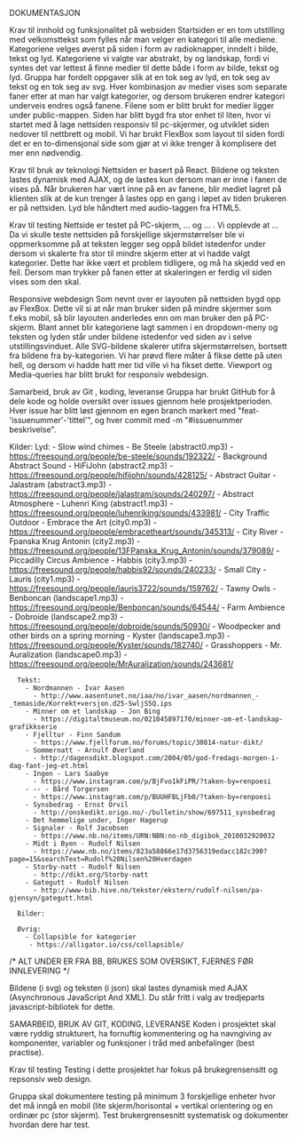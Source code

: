 DOKUMENTASJON

  Krav til innhold og funksjonalitet på websiden
    Startsiden er en tom utstilling med velkomsttekst som fylles når man velger en kategori til alle mediene. Kategoriene velges øverst på siden i form av radioknapper, inndelt i bilde, tekst og lyd. Kategoriene vi valgte var abstrakt, by og landskap, fordi vi syntes det var lettest å finne medier til dette både i form av bilde, tekst og lyd. Gruppa har fordelt oppgaver slik at en tok seg av lyd, en tok seg av tekst og en tok seg av svg. 
    Hver kombinasjon av medier vises som separate faner etter at man har valgt kategorier, og dersom brukeren endrer kategori underveis endres også fanene. Filene som er blitt brukt for medier ligger under public-mappen. Siden har blitt bygd fra stor enhet til liten, hvor vi startet med å lage nettsiden responsiv til pc-skjermer, og utviklet siden nedover til nettbrett og mobil. Vi har brukt FlexBox som layout til siden fordi det er en to-dimensjonal side som gjør at vi ikke trenger å komplisere det mer enn nødvendig.

  Krav til bruk av teknologi
    Nettsiden er basert på React. Bildene og teksten lastes dynamisk med AJAX, og de lastes kun dersom man er inne i fanen de vises på. Når brukeren har vært inne på en av fanene, blir mediet lagret på klienten slik at de kun trenger å lastes opp en gang i løpet av tiden brukeren er på nettsiden. Lyd ble håndtert med audio-taggen fra HTML5.

  Krav til testing
    Nettside er testet på PC-skjerm, ... og ... . Vi opplevde at ...
    Da vi skulle teste nettsiden på forskjellige skjermstørrelser ble vi oppmerksomme på at teksten legger seg oppå bildet istedenfor under dersom vi skalerte fra stor til mindre skjerm etter at vi hadde valgt kategorier. Dette har ikke vært et problem tidligere, og må ha skjedd ved en feil. Dersom man trykker på fanen etter at skaleringen er ferdig vil siden vises som den skal.


  Responsive webdesign
    Som nevnt over er layouten på nettsiden bygd opp av FlexBox. Dette vil si at når man bruker siden på mindre skjermer som f.eks mobil, så blir layouten anderledes enn om man bruker den på PC-skjerm. Blant annet blir kategoriene lagt sammen i en dropdown-meny og teksten og lyden står under bildene istedenfor ved siden av i selve utstillingsvinduet. Alle SVG-bildene skalerer utifra skjermstørrelsen, bortsett fra bildene fra by-kategorien. Vi har prøvd flere måter å fikse dette på uten hell, og dersom vi hadde hatt mer tid ville vi ha fikset dette. Viewport og Media-queries har blitt brukt for responsiv webdesign.

  Samarbeid, bruk av Git , koding, leveranse
    Gruppa har brukt GitHub for å dele kode og holde oversikt over issues gjennom hele prosjektperioden. Hver issue har blitt løst gjennom en egen branch markert med "feat-'issuenummer'-'tittel'", og hver commit med -m "#issuenummer beskrivelse".

  Kilder:
    Lyd:
        - Slow wind chimes - Be Steele (abstract0.mp3)
          - https://freesound.org/people/be-steele/sounds/192322/
        - Background Abstract Sound - HiFiJohn (abstract2.mp3)
          - https://freesound.org/people/hifijohn/sounds/428125/
        - Abstract Guitar - Jalastram (abstract3.mp3)
          - https://freesound.org/people/jalastram/sounds/240297/
        - Abstract Atmosphere - Luhenri King (abstract1.mp3)
          - https://freesound.org/people/luhenriking/sounds/433981/
        - City Traffic Outdoor - Embrace the Art (city0.mp3)
          - https://freesound.org/people/embracetheart/sounds/345313/
        - City River - Fpanska Krug Antonin  (city2.mp3)
          - https://freesound.org/people/13FPanska_Krug_Antonin/sounds/379089/
        - Piccadilly Circus Ambience - Habbis (city3.mp3)
          - https://freesound.org/people/habbis92/sounds/240233/
        - Small City - Lauris (city1.mp3)
          - https://freesound.org/people/lauris3722/sounds/159762/
        - Tawny Owls - Benboncan (landscape1.mp3)
          - https://freesound.org/people/Benboncan/sounds/64544/
        - Farm Ambience - Dobroide (landscape2.mp3)
          - https://freesound.org/people/dobroide/sounds/50930/
        - Woodpecker and other birds on a spring morning - Kyster (landscape3.mp3)
          - https://freesound.org/people/Kyster/sounds/182740/
        - Grasshoppers - Mr. Auralization (landscape0.mp3)
          - https://freesound.org/people/MrAuralization/sounds/243681/      
      
      Tekst:
        - Nordmannen - Ivar Aasen
          - http://www.aasentunet.no/iaa/no/ivar_aasen/nordmannen_-_temaside/Korrekt+versjon.d25-SwljS5Q.ips
        - Minner om et landskap - Jon Bing
          - https://digitaltmuseum.no/021045897170/minner-om-et-landskap-grafikkserie
        - Fjelltur - Finn Sandum
          - https://www.fjellforum.no/forums/topic/30814-natur-dikt/
        - Sommernatt - Arnulf Øverland
          - http://dagensdikt.blogspot.com/2004/05/god-fredags-morgen-i-dag-fant-jeg-et.html
        - Ingen - Lars Saabye
          - https://www.instagram.com/p/BjFvo1kFiPR/?taken-by=renpoesi
        - -- - Bård Torgersen
          - https://www.instagram.com/p/BUUHFBLjFb0/?taken-by=renpoesi
        - Synsbedrag - Ernst Orvil
          - http://onskedikt.origo.no/-/bulletin/show/697511_synsbedrag
        - Det hemmelige under, Inger Hagerup
        - Signaler - Rolf Jacobsen
          - https://www.nb.no/items/URN:NBN:no-nb_digibok_2010032920032
        - Midt i Byen - Rudolf Nilsen
          - https://www.nb.no/items/823a58866e17d3756319edacc182c390?page=15&searchText=Rudolf%20Nilsen%20Hverdagen
        - Storby-natt - Rudolf Nilsen
          - http://dikt.org/Storby-natt
        - Gategutt - Rudolf Nilsen
          - http://www-bib.hive.no/tekster/ekstern/rudolf-nilsen/pa-gjensyn/gategutt.html

      Bilder:

      Øvrig:
        - Collapsible for kategorier
         - https://alligator.io/css/collapsible/





/* ALT UNDER ER FRA BB, BRUKES SOM OVERSIKT, FJERNES FØR INNLEVERING */

Bildene (i svg) og teksten (i json) skal lastes dynamisk med AJAX (Asynchronous JavaScript And XML). Du står fritt i valg av tredjeparts javascript-bibliotek for dette.

SAMARBEID, BRUK AV GIT, KODING, LEVERANSE
Koden i prosjektet skal være ryddig strukturert, ha fornuftig kommentering og ha navngiving av komponenter, variabler og funksjoner i tråd med anbefalinger (best practise).

Krav til testing
Testing i dette prosjektet har fokus på brukegrensensitt og repsonsiv web design. 

Gruppa skal dokumentere testing på minimum 3 forskjellige enheter hvor det må inngå en mobil (lite skjerm/horisontal + vertikal orientering og en ordinær pc (stor skjerm). 
Test brukergrensesnitt systematisk og dokumenter hvordan dere har test.